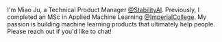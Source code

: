 I'm Miao Ju, a Technical Product Manager [@StabilityAI]. 
Previously, I completed an MSc in Applied Machine Learning [@ImperialCollege].
My passion is building machine learning products that ultimately help people.
Please reach out if you'd like to chat!

[@StabilityAI]: https://stability.ai
[@ImperialCollege]: https://www.imperial.ac.uk/study/courses/postgraduate-taught/applied-machine-learning/


<!--
**miao-ju/miao-ju** is a ✨ _special_ ✨ repository because its `README.md` (this file) appears on your GitHub profile.

Here are some ideas to get you started:

- 🔭 I’m currently working on ...
- 🌱 I’m currently learning ...
- 👯 I’m looking to collaborate on ...
- 🤔 I’m looking for help with ...
- 💬 Ask me about ...
- 📫 How to reach me: ...
- 😄 Pronouns: ...
- ⚡ Fun fact: ...
-->
